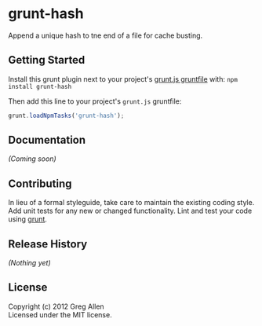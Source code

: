 # grunt-hash

Append a unique hash to tne end of a file for cache busting.

## Getting Started
Install this grunt plugin next to your project's [grunt.js gruntfile][getting_started] with: `npm install grunt-hash`

Then add this line to your project's `grunt.js` gruntfile:

```javascript
grunt.loadNpmTasks('grunt-hash');
```

[grunt]: http://gruntjs.com/
[getting_started]: https://github.com/gruntjs/grunt/blob/master/docs/getting_started.md

## Documentation
_(Coming soon)_

## Contributing
In lieu of a formal styleguide, take care to maintain the existing coding style. Add unit tests for any new or changed functionality. Lint and test your code using [grunt][grunt].

## Release History
_(Nothing yet)_

## License
Copyright (c) 2012 Greg Allen  
Licensed under the MIT license.
